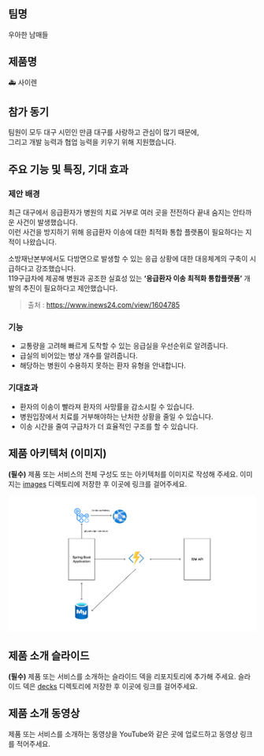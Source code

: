 ## 팀명

우아한 남매들

## 제품명

🚑 사이렌

## 참가 동기

팀원이 모두 대구 시민인 만큼 대구를 사랑하고 관심이 많기 때문에,<br>
그리고 개발 능력과 협업 능력을 키우기 위해 지원했습니다.

## 주요 기능 및 특징, 기대 효과

### 제안 배경
최근 대구에서 응급환자가 병원의 치료 거부로 여러 곳을 전전하다 끝내 숨지는 안타까운 사건이 발생했습니다.<br>
이런 사건을 방지하기 위해 응급환자 이송에 대한 최적화 통합 플랫폼이 필요하다는 지적이 나왔습니다.<br>

소방재난본부에서도 다방면으로 발생할 수 있는 응급 상황에 대한 대응체계의 구축이 시급하다고 강조했습니다.<br>
119구급차에 제공해 병원과 공조한 실효성 있는 **‘응급환자 이송 최적화 통합플랫폼’** 개발의 추진이 필요하다고 제안했습니다.
> 출처 : https://www.inews24.com/view/1604785

### 기능
- 교통량을 고려해 빠르게 도착할 수 있는 응급실을 우선순위로 알려줍니다. 
- 급실의 비어있는 병상 개수를 알려줍니다. 
- 해당하는 병원이 수용하지 못하는 환자 유형을 안내합니다.

### 기대효과
- 환자의 이송이 빨라져 환자의 사망률을 감소시킬 수 있습니다.
- 병원입장에서 치료를 거부해야하는 난처한 상황을 줄일 수 있습니다. 
- 이송 시간을 줄여 구급차가 더 효율적인 구조를 할 수 있습니다.

## 제품 아키텍처 (이미지)

**(필수)** 제품 또는 서비스의 전체 구성도 또는 아키텍처를 이미지로 작성해 주세요. 이미지는 [images](./images) 디렉토리에 저장한 후 이곳에 링크를 걸어주세요.

![](https://github.com/hackersground-kr/Woowa-Siblings/blob/87d1b71439b8da4de15c3b0d52252a934e09d97e/images/%EB%B0%B1%EC%97%94%EB%93%9C%20%EC%95%84%ED%82%A4%ED%85%8D%EC%B2%98.png)

## 제품 소개 슬라이드

**(필수)** 제품 또는 서비스를 소개하는 슬라이드 덱을 리포지토리에 추가해 주세요. 슬라이드 덱은 [decks](./decks) 디렉토리에 저장한 후 이곳에 링크를 걸어주세요.

## 제품 소개 동영상

제품 또는 서비스를 소개하는 동영상을 YouTube와 같은 곳에 업로드하고 동영상 링크를 적어주세요.
